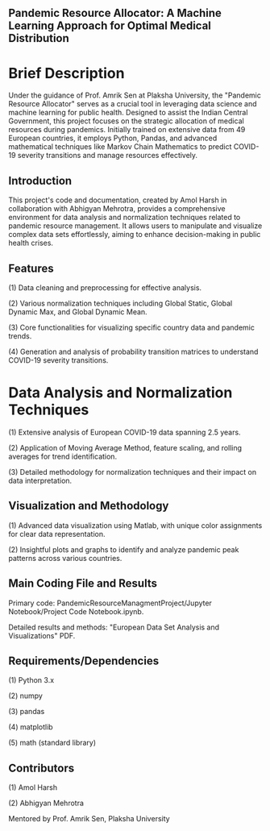 ## Pandemic Resource Allocator: A Machine Learning Approach for Optimal Medical Distribution
# Brief Description

Under the guidance of Prof. Amrik Sen at Plaksha University, the "Pandemic Resource Allocator" serves as a crucial tool in leveraging data science and machine learning for public health. Designed to assist the Indian Central Government, this project focuses on the strategic allocation of medical resources during pandemics. Initially trained on extensive data from 49 European countries, it employs Python, Pandas, and advanced mathematical techniques like Markov Chain Mathematics to predict COVID-19 severity transitions and manage resources effectively.

## Introduction

This project's code and documentation, created by Amol Harsh in collaboration with Abhigyan Mehrotra, provides a comprehensive environment for data analysis and normalization techniques related to pandemic resource management. It allows users to manipulate and visualize complex data sets effortlessly, aiming to enhance decision-making in public health crises.

## Features

(1) Data cleaning and preprocessing for effective analysis.

(2) Various normalization techniques including Global Static, Global Dynamic Max, and Global Dynamic Mean.

(3) Core functionalities for visualizing specific country data and pandemic trends.

(4) Generation and analysis of probability transition matrices to understand COVID-19 severity transitions.

# Data Analysis and Normalization Techniques

(1) Extensive analysis of European COVID-19 data spanning 2.5 years.

(2) Application of Moving Average Method, feature scaling, and rolling averages for trend identification.

(3) Detailed methodology for normalization techniques and their impact on data interpretation.

## Visualization and Methodology

(1) Advanced data visualization using Matlab, with unique color assignments for clear data representation.

(2) Insightful plots and graphs to identify and analyze pandemic peak patterns across various countries.

## Main Coding File and Results

Primary code: PandemicResourceManagmentProject/Jupyter Notebook/Project Code Notebook.ipynb.

Detailed results and methods: "European Data Set Analysis and Visualizations" PDF.

## Requirements/Dependencies

(1) Python 3.x

(2) numpy

(3) pandas

(4) matplotlib

(5) math (standard library)

## Contributors

(1) Amol Harsh

(2) Abhigyan Mehrotra

Mentored by Prof. Amrik Sen, Plaksha University
